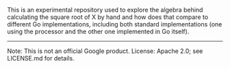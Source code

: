 This is an experimental repository used to explore the algebra behind
calculating the square root of X by hand and how does that compare to
different Go implementations, including both standard implementations
(one using the processor and the other one implemented in Go itself).


<hr>
Note: This is not an official Google product.
License: Apache 2.0; see LICENSE.md for details.